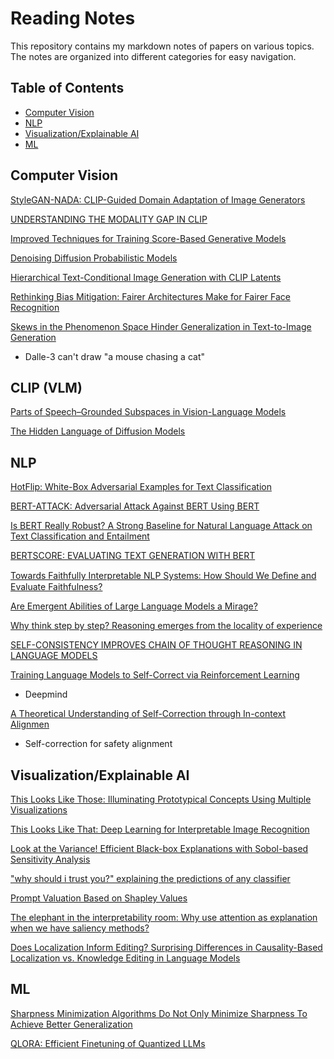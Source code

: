 # Reading Notes

This repository contains my markdown notes of papers on various topics. The notes are organized into different categories for easy navigation.

## Table of Contents

- [Computer Vision](#computer-vision)
- [NLP](#nlp)
- [Visualization/Explainable AI](#visualizationexplainable-ai)
- [ML](#ML)

## Computer Vision

[StyleGAN-NADA: CLIP-Guided Domain Adaptation of Image Generators](https://arxiv.org/pdf/2108.00946.pdf)

[UNDERSTANDING THE MODALITY GAP IN CLIP](https://openreview.net/pdf?id=8W3KGzw7fNI)

[Improved Techniques for Training Score-Based
Generative Models](https://arxiv.org/pdf/2006.09011.pdf)

[Denoising Diffusion Probabilistic Models](https://arxiv.org/pdf/2006.11239.pdf)

[Hierarchical Text-Conditional
Image Generation with CLIP Latents](https://arxiv.org/pdf/2204.06125.pdf)

[Rethinking Bias Mitigation: Fairer Architectures
Make for Fairer Face Recognition](https://openreview.net/attachment?id=1vzF4zWQ1E&name=pdf)

[Skews in the Phenomenon Space Hinder
Generalization in Text-to-Image Generation](https://arxiv.org/pdf/2403.16394) 

- Dalle-3 can't draw "a mouse chasing a cat"

## CLIP (VLM)

[Parts of Speech–Grounded Subspaces in
Vision-Language Models](https://arxiv.org/pdf/2305.14053)

[The Hidden Language of Diffusion Models](https://arxiv.org/pdf/2306.00966)

## NLP

[HotFlip: White-Box Adversarial Examples for Text Classification](https://arxiv.org/pdf/1712.06751.pdf)

[BERT-ATTACK: Adversarial Attack Against BERT Using BERT](https://arxiv.org/pdf/2004.09984.pdf)

[Is BERT Really Robust? A Strong Baseline for Natural Language Attack
on Text Classification and Entailment](https://arxiv.org/pdf/1907.11932.pdf)

[BERTSCORE: EVALUATING TEXT GENERATION WITH
BERT](https://arxiv.org/pdf/1904.09675.pdf)

[Towards Faithfully Interpretable NLP Systems: How Should We Deﬁne and Evaluate Faithfulness?](https://arxiv.org/pdf/2004.03685.pdf)

[Are Emergent Abilities of Large Language Models a Mirage?](https://arxiv.org/pdf/2304.15004.pdf)

[Why think step by step? Reasoning emerges from the
locality of experience](https://openreview.net/attachment?id=rcXXNFVlEn&name=pdf)

[SELF-CONSISTENCY IMPROVES CHAIN OF THOUGHT
REASONING IN LANGUAGE MODELS
](https://arxiv.org/pdf/2203.11171)

[Training Language Models to Self-Correct via
Reinforcement Learning](https://arxiv.org/pdf/2409.12917)

- Deepmind

[A Theoretical Understanding of Self-Correction through
In-context Alignmen](https://arxiv.org/pdf/2405.18634)

- Self-correction for safety alignment

## Visualization/Explainable AI

[This Looks Like Those: Illuminating Prototypical Concepts Using Multiple Visualizations](This%20Looks%20Like%20Those%3A%20Illuminating%20Prototypical%20Concepts%20Using%20Multiple%20Visualizations.md)

[This Looks Like That: Deep Learning for Interpretable Image Recognition](This%20Looks%20Like%20That%3A%20Deep%20Learning%20for%20Interpretable%20Image%20Recognition.md)

[Look at the Variance! Efficient Black-box
Explanations with Sobol-based Sensitivity Analysis](Look%20at%20the%20Variance!%20Efficient%20Black-box%20Explanations%20with%20Sobol-based%20Sensitivity%20Analysis.md)

["why should i trust you?" explaining the
predictions of any classifier](https://arxiv.org/abs/1602.04938)

[Prompt Valuation Based on Shapley Values](https://arxiv.org/pdf/2312.15395.pdf)

[The elephant in the interpretability room: Why use attention as explanation when we have saliency methods?](https://arxiv.org/pdf/2010.05607.pdf)

[Does Localization Inform Editing? Surprising
Differences in Causality-Based Localization vs.
Knowledge Editing in Language Models
](https://openreview.net/pdf?id=EldbUlZtbd)

## ML
[Sharpness Minimization Algorithms Do Not Only Minimize Sharpness To Achieve Better Generalization](https://openreview.net/attachment?id=Dkmpa6wCIx&name=pdf)

[QLORA: Efficient Finetuning of Quantized LLMs](https://openreview.net/attachment?id=OUIFPHEgJU&name=pdf)



